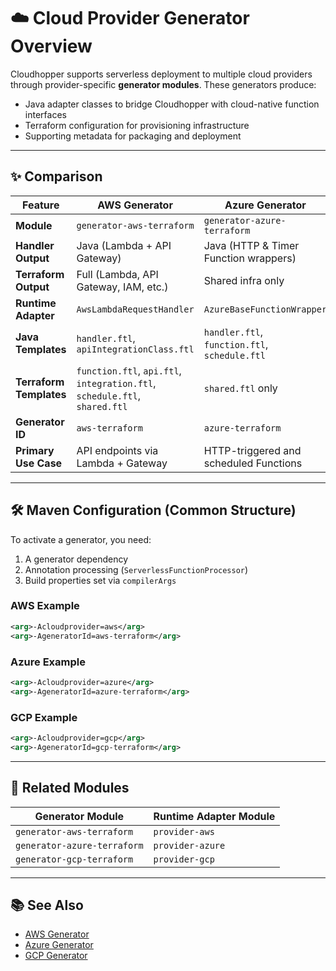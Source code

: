 # ☁️ Cloud Provider Generator Overview

Cloudhopper supports serverless deployment to multiple cloud providers through provider-specific **generator modules**. These generators produce:

- Java adapter classes to bridge Cloudhopper with cloud-native function interfaces
- Terraform configuration for provisioning infrastructure
- Supporting metadata for packaging and deployment

---

## ✨ Comparison

| Feature                          | AWS Generator                          | Azure Generator                          | GCP Generator                              |
|----------------------------------|----------------------------------------|------------------------------------------|--------------------------------------------|
| **Module**                       | `generator-aws-terraform`              | `generator-azure-terraform`              | `generator-gcp-terraform`                  |
| **Handler Output**               | Java (Lambda + API Gateway)            | Java (HTTP & Timer Function wrappers)    | Java (HttpFunction)                        |
| **Terraform Output**            | Full (Lambda, API Gateway, IAM, etc.)  | Shared infra only                        | Full (Function, Scheduler, IAM, etc.)      |
| **Runtime Adapter**              | `AwsLambdaRequestHandler`              | `AzureBaseFunctionWrapper`               | `GcpCloudFunctionRequestHandler`           |
| **Java Templates**               | `handler.ftl`, `apiIntegrationClass.ftl` | `handler.ftl`, `function.ftl`, `schedule.ftl` | `handler.ftl`                          |
| **Terraform Templates**         | `function.ftl`, `api.ftl`, `integration.ftl`, `schedule.ftl`, `shared.ftl` | `shared.ftl` only                   | `function.ftl`, `api.ftl`, `apiIntegration.ftl`, `schedule.ftl`, `shared.ftl` |
| **Generator ID**                | `aws-terraform`                | `azure-terraform`                | `gcp-terraform`                    |
| **Primary Use Case**            | API endpoints via Lambda + Gateway     | HTTP-triggered and scheduled Functions   | Cloud Functions + optional Gateway         |

---

## 🛠️ Maven Configuration (Common Structure)

To activate a generator, you need:

1. A generator dependency
2. Annotation processing (`ServerlessFunctionProcessor`)
3. Build properties set via `compilerArgs`

### AWS Example

```xml
<arg>-Acloudprovider=aws</arg>
<arg>-AgeneratorId=aws-terraform</arg>
```

### Azure Example

```xml
<arg>-Acloudprovider=azure</arg>
<arg>-AgeneratorId=azure-terraform</arg>
```

### GCP Example

```xml
<arg>-Acloudprovider=gcp</arg>
<arg>-AgeneratorId=gcp-terraform</arg>
```

---

## 🔌 Related Modules

| Generator Module           | Runtime Adapter Module |
|---------------------------|------------------------|
| `generator-aws-terraform` | `provider-aws`         |
| `generator-azure-terraform` | `provider-azure`     |
| `generator-gcp-terraform` | `provider-gcp`         |

---

## 📚 See Also

- [AWS Generator](../modules/provider-aws.md)
- [Azure Generator](../modules/provider-azure.md)
- [GCP Generator](../modules/provider-gcp.md)
